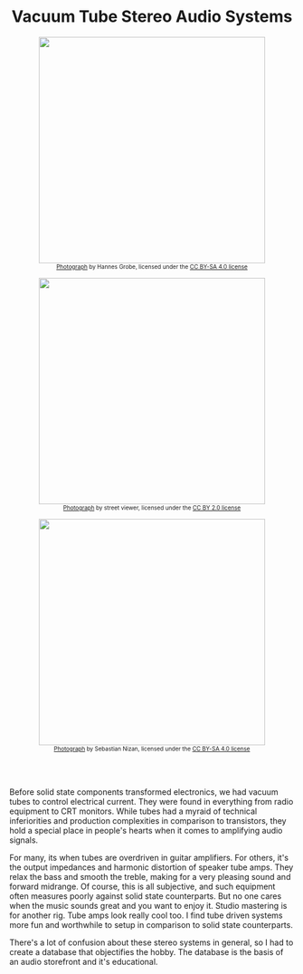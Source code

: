 <div align="center">

# Vacuum Tube Stereo Audio Systems

<img width="400px" src="https://upload.wikimedia.org/wikipedia/commons/thumb/9/94/Tube_amplifier_%28time_exposure%29.jpg/800px-Tube_amplifier_%28time_exposure%29.jpg"/><br>
<small style="font-size: 10px;">[Photograph](https://commons.wikimedia.org/wiki/File:Tube_amplifier_(time_exposure).jpg) by Hannes Grobe, licensed under the [CC BY-SA 4.0 license](https://creativecommons.org/licenses/by-sa/4.0/deed.en)</small>

<img width="400px" src="https://upload.wikimedia.org/wikipedia/commons/c/cb/Tube_amplifier_%40_Vacuum_Tube_Kingdom%2C_Tokyo_Radio_Department_Store_B1F_%282010-03-06_16.34.02%29.jpg"/><br>
<small style="font-size: 10px;">[Photograph](https://commons.wikimedia.org/wiki/File:Tube_amplifier_@_Vacuum_Tube_Kingdom,_Tokyo_Radio_Department_Store_B1F_(2010-03-06_16.34.02).jpg) by street viewer, licensed under the [CC BY 2.0 license](https://creativecommons.org/licenses/by/2.0/)</small>

<img width="400px" src="https://upload.wikimedia.org/wikipedia/commons/thumb/c/cd/Glowing_vacuum_tubes_of_tube_audio_amplifier_Mcintosh_MC275_%28cropped%29.jpg/755px-Glowing_vacuum_tubes_of_tube_audio_amplifier_Mcintosh_MC275_%28cropped%29.jpg"/><br>
<small style="font-size: 10px;">[Photograph](https://commons.wikimedia.org/wiki/File:Glowing_vacuum_tubes_of_Mcintosh_MC240_audio_amplifier.jpg) by Sebastian Nizan, licensed under the [CC BY-SA 4.0 license](https://creativecommons.org/licenses/by-sa/4.0/deed.en)</small>

</div>

<br><br>

Before solid state components transformed electronics, we had vacuum tubes to control electrical current. 
They were found in everything from radio equipment to CRT monitors. 
While tubes had a myraid of technical inferiorities and production complexities in comparison to transistors,
they hold a special place in people's hearts when it comes to amplifying audio signals. <br>

For many, its when tubes are overdriven in guitar amplifiers. 
For others, it's the output impedances and harmonic distortion of speaker tube amps. 
They relax the bass and smooth the treble, making for a very pleasing sound and forward midrange.
Of course, this is all subjective, and such equipment often measures poorly against solid state counterparts.
But no one cares when the music sounds great and you want to enjoy it. Studio mastering is for another rig.
Tube amps look really cool too. I find tube driven systems more fun and worthwhile to setup in comparison to solid state counterparts. <br>

There's a lot of confusion about these stereo systems in general, so I had to create a database that
objectifies the hobby. The database is the basis of an audio storefront and it's educational. 
